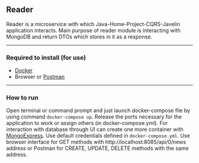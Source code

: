 ## Reader

Reader is a microservice with which Java-Home-Project-CQRS-Javelin application
interacts. Main purpose of reader module is interacting with MongoDB and
return DTOs which stores in it as a response. 

___

### Required to install (for use)

- [Docker](https://desktop.docker.com/win/main/amd64/Docker%20Desktop%20Installer.exe)
- Browser or [Postman](https://dl.pstmn.io/download/latest/win64)
___

### How to run

Open terminal or command prompt and just launch docker-compose file
by using command `docker-compose up`. Release the ports necessary for the
application to work or assign others (in docker-compose.yml). For interaction
with database through UI can create one more container with
[MongoExpress](https://hub.docker.com/_/mongo-express). Use default credentials
defined in `docker-compose.yml`. Use browser interface for GET methods with
http://localhost:8085/api/0/news address or Postman for CREATE, UPDATE, DELETE
methods with the same address.